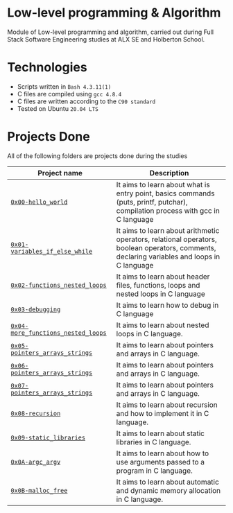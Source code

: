 # Low-level programming & Algorithm
Module of Low-level programming and algorithm, carried out during Full Stack Software Engineering studies at ALX SE and Holberton School.

# Technologies

* Scripts written in ```Bash 4.3.11(1)```
* C files are compiled using ```gcc 4.8.4```
* C files are written according to the ```C90 standard```
* Tested on Ubuntu ```20.04 LTS```

# Projects Done
All of the following folders are projects done during the studies

| Project name | Description |
| ------------ | ----------- |
| [`0x00-hello_world`](https://github.com/tenmark86/alx-low_level_programming/tree/master/0x00-hello_world)  | It aims to learn about what is entry point, basics commands (puts, printf, putchar), compilation process with gcc in C language |
| [`0x01-variables_if_else_while`](https://github.com/tenmark86/alx-low_level_programming/tree/master/0x01-variables_if_else_while) | It aims to learn about arithmetic operators, relational operators, boolean operators, comments, declaring variables and loops in C language  |
| [`0x02-functions_nested_loops`](https://github.com/tenmark86/alx-low_level_programming/tree/master/0x02-functions_nested_loops) | It aims to learn about header files, functions, loops and nested loops in C language |
| [`0x03-debugging`](https://github.com/tenmark86/alx-low_level_programming/tree/master/0x03-debugging) | It aims to learn how to debug in C language |
|[`0x04-more_functions_nested_loops`](https://github.com/tenmark86/alx-low_level_programming/tree/master/0x04-more_functions_nested_loops)  | It aims to learn about nested loops in C language. |
| [`0x05-pointers_arrays_strings`](https://github.com/tenmark86/alx-low_level_programming/tree/master/0x05-pointers_arrays_strings) | It aims to learn about pointers and arrays in C language. |
| [`0x06-pointers_arrays_strings`](https://github.com/tenmark86/alx-low_level_programming/tree/master/0x06-pointers_arrays_strings) | It aims to learn about pointers and arrays in C language. |
| [`0x07-pointers_arrays_strings`](https://github.com/tenmark86/alx-low_level_programming/tree/master/0x07-pointers_arrays_strings) |It aims to learn about pointers and arrays in C language.  |
| [`0x08-recursion`](https://github.com/tenmark86/alx-low_level_programming/tree/master/0x08-recursion) | It aims to learn about recursion and how to implement it in C language. |
| [`0x09-static_libraries`](https://github.com/tenmark86/alx-low_level_programming/tree/master/0x09-static_libraries) | It aims to learn about static libraries in C language. |
| [`0x0A-argc_argv`](https://github.com/tenmark86/alx-low_level_programming/tree/master/0x0A-argc_argv)  |It aims to learn about how to use arguments passed to a program in C language.  |
| [`0x0B-malloc_free`](https://github.com/tenmark86/alx-low_level_programming/tree/master/0x0B-malloc_free) | It aims to learn about automatic and dynamic memory allocation in C language. |

